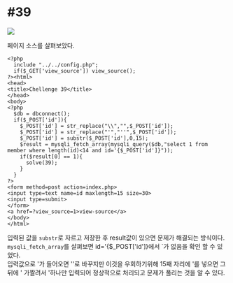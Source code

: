 #39
=
![](https://postfiles.pstatic.net/MjAxOTExMjJfMzQg/MDAxNTc0NDA0MzgwOTA4.uQrU55yDfcJ8Df3VEc6UCzeDjID7uP0h3tdWIjaMDmcg.rsRFcFXa-orMhn7FKo7r-TDlewKdEdEn6lxq33emKZEg.JPEG.rlaeoghks823/K-014.jpg?type=w773)

페이지 소스를 살펴보았다.

```
<?php
  include "../../config.php";
  if($_GET['view_source']) view_source();
?><html>
<head>
<title>Chellenge 39</title>
</head>
<body>
<?php
  $db = dbconnect();
  if($_POST['id']){
    $_POST['id'] = str_replace("\\","",$_POST['id']);
    $_POST['id'] = str_replace("'","''",$_POST['id']);
    $_POST['id'] = substr($_POST['id'],0,15);
    $result = mysqli_fetch_array(mysqli_query($db,"select 1 from member where length(id)<14 and id='{$_POST['id']}"));
    if($result[0] == 1){
      solve(39);
    }
  }
?>
<form method=post action=index.php>
<input type=text name=id maxlength=15 size=30>
<input type=submit>
</form>
<a href=?view_source=1>view-source</a>
</body>
</html>

```

입력된 값을 `substr`로 자르고 저장한 후 result값이 있으면 문제가 해결되는 방식이다.  
`mysqli_fetch_array`를 살펴보면 id='{$_POST['id']}에서 `가 없음을 확인 할 수 있었다.  
입력값으로 '가 들어오면 ''로 바꾸지만 이것을 우회하기위해 15째 자리에 '를 넣으면 그 뒤에 ' 가짤려서 
'하나만 입력되어 정상적으로 처리되고 문제가 풀리는 것을 알 수 있다.
